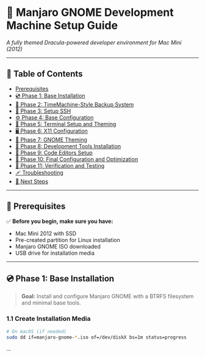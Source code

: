 # 🦇 **Manjaro GNOME Development Machine Setup Guide**
_A fully themed Dracula-powered developer environment for Mac Mini (2012)_

---

## 🧾 **Table of Contents**
- [Prerequisites](#prerequisites)
- [💿 Phase 1: Base Installation](#-phase-1-base-installation)
- [💾 Phase 2: TimeMachine-Style Backup System](#-phase-2-timemachine-style-backup-system)
- [🔐 Phase 3: Setup SSH](#-phase-3-setup-ssh)
- [⚙️ Phase 4: Base Configuration](#%EF%B8%8F-phase-4-base-configuration)
- [🧛 Phase 5: Terminal Setup and Theming](#-phase-5-terminal-setup-and-theming)
- [🖥️ Phase 6: X11 Configuration](#%EF%B8%8F-phase-6-x11-configuration)
- [🎨 Phase 7: GNOME Theming](#-phase-7-gnome-theming)
- [🧰 Phase 8: Development Tools Installation](#-phase-8-development-tools-installation)
- [🧠 Phase 9: Code Editors Setup](#-phase-9-code-editors-setup)
- [🚀 Phase 10: Final Configuration and Optimization](#-phase-10-final-configuration-and-optimization)
- [🧪 Phase 11: Verification and Testing](#-phase-11-verification-and-testing)
- [🩹 Troubleshooting](#-troubleshooting)
- [🏁 Next Steps](#-next-steps)

---

## 🧰 **Prerequisites**

✅ **Before you begin, make sure you have:**
- Mac Mini 2012 with SSD
- Pre-created partition for Linux installation
- Manjaro GNOME ISO downloaded
- USB drive for installation media

---

## 💿 **Phase 1: Base Installation**
> **Goal:** Install and configure Manjaro GNOME with a BTRFS filesystem and minimal base tools.

### 1.1 Create Installation Media
```bash
# On macOS (if needed)
sudo dd if=manjaro-gnome-*.iso of=/dev/diskX bs=1m status=progress
```
...
